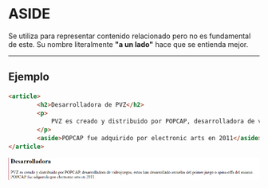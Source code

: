 # ASIDE

Se utiliza para representar contenido relacionado pero no es fundamental de este. Su nombre literalmente **"a un lado"** hace que se entienda mejor.
***
## Ejemplo
```html
<article>
        <h2>Desarrolladora de PVZ</h2>
        <p>
            PVZ es creado y distribuido por POPCAP, desarrolladora de videojuegos, estos han desarrollado secuelas o spins-offs del primer juego.
        </p>
        <aside>POPCAP fue adquirido por electronic arts en 2011</aside>
</article>
```
<img src="/assets/HTML/aside1.png">